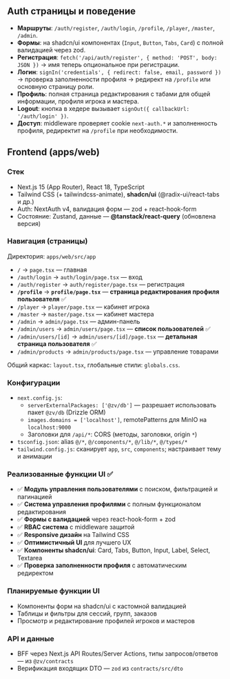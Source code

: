 ## Auth страницы и поведение

- **Маршруты**: `/auth/register`, `/auth/login`, `/profile`, `/player`, `/master`, `/admin`.
- **Формы**: на shadcn/ui компонентах (`Input`, `Button`, `Tabs`, `Card`) с полной валидацией через zod.
- **Регистрация**: `fetch('/api/auth/register', { method: 'POST', body: JSON })` → имя теперь опциональное при регистрации.
- **Логин**: `signIn('credentials', { redirect: false, email, password })` → проверка заполненности профиля → редирект на `/profile` или основную страницу роли.
- **Профиль**: полная страница редактирования с табами для общей информации, профиля игрока и мастера.
- **Logout**: кнопка в хедере вызывает `signOut({ callbackUrl: '/auth/login' })`.
- **Доступ**: middleware проверяет cookie `next-auth.*` и заполненность профиля, редиректит на `/profile` при необходимости.
## Frontend (apps/web)

### Стек
- Next.js 15 (App Router), React 18, TypeScript
- Tailwind CSS (+ tailwindcss-animate), **shadcn/ui** (@radix-ui/react-tabs и др.)
- Auth: NextAuth v4, валидация форм — zod + react-hook-form
- Состояние: Zustand, данные — **@tanstack/react-query** (обновлена версия)

### Навигация (страницы)
Директория: `apps/web/src/app`
- `/` → `page.tsx` — главная
- `/auth/login` → `auth/login/page.tsx` — вход
- `/auth/register` → `auth/register/page.tsx` — регистрация
- **`/profile`** → **`profile/page.tsx`** — **страница редактирования профиля пользователя** ✅
- `/player` → `player/page.tsx` — кабинет игрока
- `/master` → `master/page.tsx` — кабинет мастера
- `/admin` → `admin/page.tsx` — админ-панель
- `/admin/users` → `admin/users/page.tsx` — **список пользователей** ✅
- `/admin/users/[id]` → `admin/users/[id]/page.tsx` — **детальная страница пользователя** ✅
- `/admin/products` → `admin/products/page.tsx` — управление товарами

Общий каркас: `layout.tsx`, глобальные стили: `globals.css`.

### Конфигурации
- `next.config.js`:
  - `serverExternalPackages: ['@zv/db']` — разрешает использовать пакет `@zv/db` (Drizzle ORM)
  - `images.domains = ['localhost']`, remotePatterns для MinIO на `localhost:9000`
  - Заголовки для `/api/*`: CORS (методы, заголовки, origin `*`)
- `tsconfig.json`: alias `@/*`, `@/components/*`, `@/lib/*`, `@/types/*`
- `tailwind.config.js`: сканирует `app`, `src`, `components`; настраивает тему и анимации

### Реализованные функции UI ✅
- ✅ **Модуль управления пользователями** с поиском, фильтрацией и пагинацией
- ✅ **Система управления профилями** с полным функционалом редактирования
- ✅ **Формы с валидацией** через react-hook-form + zod
- ✅ **RBAC система** с middleware защитой
- ✅ **Responsive дизайн** на Tailwind CSS
- ✅ **Оптимистичный UI** для лучшего UX
- ✅ **Компоненты shadcn/ui**: Card, Tabs, Button, Input, Label, Select, Textarea
- ✅ **Проверка заполненности профиля** с автоматическим редиректом

### Планируемые функции UI
- Компоненты форм на shadcn/ui с кастомной валидацией
- Таблицы и фильтры для сессий, групп, заказов
- Просмотр и редактирование профилей игроков и мастеров

### API и данные
- BFF через Next.js API Routes/Server Actions, типы запросов/ответов — из `@zv/contracts`
- Верификация входящих DTO — `zod` из `contracts/src/dto`


